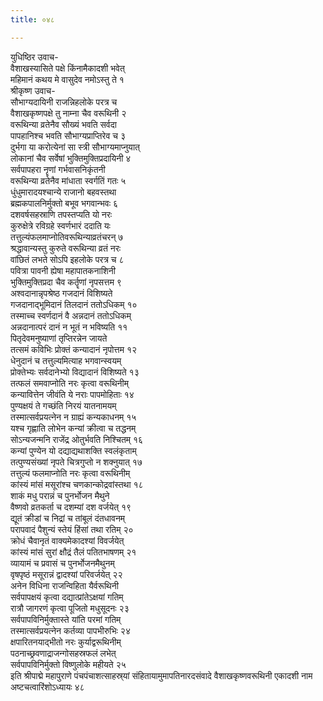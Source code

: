 ```yaml
---
title: ०४८

---
```

युधिष्ठिर उवाच-  
वैशाखस्यासिते पक्षे किंनामैकादशी भवेत्  
महिमानं कथय मे वासुदेव नमोऽस्तु ते १  
श्रीकृष्ण उवाच-  
सौभाग्यदायिनी राजन्निहलोके परत्र च  
वैशाखकृष्णपक्षे तु नाम्ना चैव वरूथिनी २  
वरूथिन्या व्रतेनैव सौख्यं भवति सर्वदा  
पापहानिश्च भवति सौभाग्यप्राप्तिरेव च ३  
दुर्भगा या करोत्येनां सा स्त्री सौभाग्यमाप्नुयात्  
लोकानां चैव सर्वेषां भुक्तिमुक्तिप्रदायिनी ४  
सर्वपापहरा नॄणां गर्भवासनिकृंतनी  
वरूथिन्या व्रतेनैव मांधाता स्वर्गतिं गतः ५  
धुंधुमारादयश्चान्ये राजानो बहवस्तथा  
ब्रह्मकपालनिर्मुक्तो बभूव भगवान्भवः ६  
दशवर्षसहस्राणि तपस्तप्यति यो नरः  
कुरुक्षेत्रे रविग्रहे स्वर्णभारं ददाति यः  
तत्तुल्यंफलमाप्नोतिवरूथिन्याव्रतंचरन् ७  
श्रद्धावान्यस्तु कुरुते वरूथिन्या व्रतं नरः  
वांछितं लभते सोऽपि इहलोके परत्र च ८  
पवित्रा पावनी ह्येषा महापातकनाशिनी  
भुक्तिमुक्तिप्रदा चैव कर्तॄणां नृपसत्तम ९  
अश्वदानान्नृपश्रेष्ठ गजदानं विशिष्यते  
गजदानाद्भूमिदानं तिलदानं ततोऽधिकम् १०  
तस्माच्च स्वर्णदानं वै अन्नदानं ततोऽधिकम्  
अन्नदानात्परं दानं न भूतं न भविष्यति ११  
पितृदेवमनुष्याणां तृप्तिरन्नेन जायते  
तत्समं कविभिः प्रोक्तं कन्यादानं नृपोत्तम १२  
धेनुदानं च तत्तुल्यमित्याह भगवान्स्वयम्  
प्रोक्तेभ्यः सर्वदानेभ्यो विद्यादानं विशिष्यते १३  
तत्फलं समवाप्नोति नरः कृत्वा वरूथिनीम्  
कन्यावित्तेन जीवंति ये नराः पापमोहिताः १४  
पुण्यक्षयं ते गच्छंति निरयं यातनामयम्  
तस्मात्सर्वप्रयत्नेन न ग्राह्यं कन्यकाधनम् १५  
यश्च गृह्णाति लोभेन कन्यां क्रीत्वा च तद्धनम्  
सोऽन्यजन्मनि राजेंद्र ओतुर्भवति निश्चितम् १६  
कन्यां पुण्येन यो दद्याद्यथाशक्ति स्वलंकृताम्  
तत्पुण्यसंख्यां नृपते चित्रगुप्तो न शक्नुयात् १७  
तत्तुल्यं फलमाप्नोति नरः कृत्वा वरूथिनीम्  
कांस्यं मांसं मसूरांश्च चणकान्कोद्रवांस्तथा १८  
शाकं मधु परान्नं च पुनर्भोजन मैथुने  
वैष्णवो व्रतकर्ता च दशम्यां दश वर्जयेत् १९  
द्यूतं क्रीडां च निद्रां च तांबूलं दंतधावनम्  
परापवादं पैशुन्यं स्तेयं हिंसां तथा रतिम् २०  
क्रोधं चैवानृतं वाक्यमेकादश्यां विवर्जयेत्  
कांस्यं मांसं सुरां क्षौद्रं तैलं पतितभाषणम् २१  
व्यायामं च प्रवासं च पुनर्भोजनमैथुनम्  
वृषपृष्ठं मसूरान्नं द्वादश्यां परिवर्जयेत् २२  
अनेन विधिना राजन्विहिता यैर्वरूथिनी  
सर्वपापक्षयं कृत्वा दद्यात्प्रांतेऽक्षयां गतिम्  
रात्रौ जागरणं कृत्वा पूजितो मधुसूदनः २३  
सर्वपापविनिर्मुक्तास्ते यांति परमां गतिम्  
तस्मात्सर्वप्रयत्नेन कर्तव्या पापभीरुभिः २४  
क्षपारितनयाद्भीतो नरः कुर्याद्वरूथिनीम्  
पठनाच्छ्रवणाद्राजन्गोसहस्रफलं लभेत्  
सर्वपापविनिर्मुक्तो विष्णुलोके महीयते २५  
इति श्रीपाद्मे महापुराणे पंचपंचाशत्साहस्र्यां संहितायामुमापतिनारदसंवादे वैशाखकृष्णवरूथिनी एकादशी नाम अष्टचत्वारिंशोऽध्यायः ४८